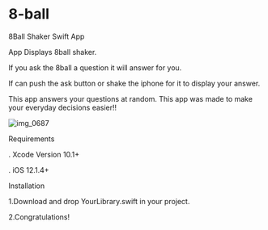 # 8-ball

8Ball Shaker Swift App


App Displays 8ball shaker. 

If you ask the 8ball a question it will answer for you. 

If can push the ask button or shake the iphone for it to display your answer. 

This app answers your questions at random. This app was made to make your everyday decisions easier!!

![img_0687](https://user-images.githubusercontent.com/44739350/53134506-73016e80-3545-11e9-9588-677b5b58562f.PNG)


Requirements

. Xcode Version 10.1+

. iOS 12.1.4+

Installation

1.Download and drop YourLibrary.swift in your project.

2.Congratulations!

